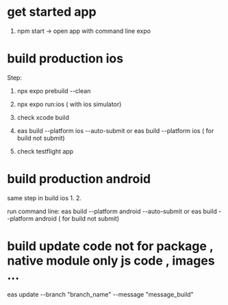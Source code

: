 # get started app

1. npm start -> open app with command line expo

# build production ios

Step:
1. npx expo prebuild --clean

2. npx expo run:ios ( with ios simulator)

3. check xcode build

4. eas build --platform ios --auto-submit or eas build --platform ios ( for build not submit)

5. check testflight app

# build production android

same step in build ios 1. 2.

run command line:  eas build --platform android --auto-submit or eas build --platform android ( for build not submit)

# build update code not for package , native module only js code , images ...

eas update --branch "branch_name" --message "message_build"